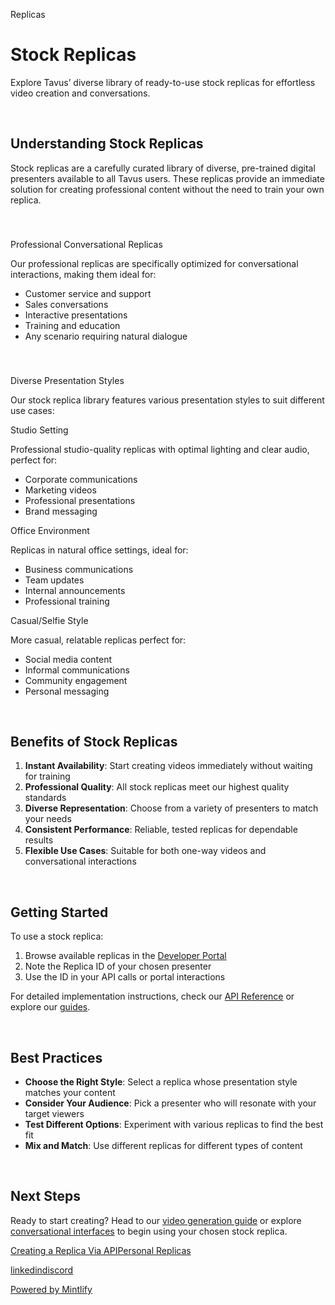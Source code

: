  Replicas

Stock Replicas
==============

Explore Tavus’ diverse library of ready-to-use stock replicas for effortless video creation and conversations.

[​](#understanding-stock-replicas)

Understanding Stock Replicas
------------------------------------------------------------------

Stock replicas are a carefully curated library of diverse, pre-trained digital presenters available to all Tavus users. These replicas provide an immediate solution for creating professional content without the need to train your own replica.

### 

[​](#professional-conversational-replicas)

Professional Conversational Replicas

Our professional replicas are specifically optimized for conversational interactions, making them ideal for:

* Customer service and support
* Sales conversations
* Interactive presentations
* Training and education
* Any scenario requiring natural dialogue

### 

[​](#diverse-presentation-styles)

Diverse Presentation Styles

Our stock replica library features various presentation styles to suit different use cases:

Studio Setting

Professional studio-quality replicas with optimal lighting and clear audio, perfect for:

* Corporate communications
* Marketing videos
* Professional presentations
* Brand messaging

Office Environment

Replicas in natural office settings, ideal for:

* Business communications
* Team updates
* Internal announcements
* Professional training

Casual/Selfie Style

More casual, relatable replicas perfect for:

* Social media content
* Informal communications
* Community engagement
* Personal messaging

[​](#benefits-of-stock-replicas)

Benefits of Stock Replicas
--------------------------------------------------------------

1.  **Instant Availability**: Start creating videos immediately without waiting for training
2.  **Professional Quality**: All stock replicas meet our highest quality standards
3.  **Diverse Representation**: Choose from a variety of presenters to match your needs
4.  **Consistent Performance**: Reliable, tested replicas for dependable results
5.  **Flexible Use Cases**: Suitable for both one-way videos and conversational interactions

[​](#getting-started)

Getting Started
----------------------------------------

To use a stock replica:

1.  Browse available replicas in the [Developer Portal](https://platform.tavus.io)
2.  Note the Replica ID of your chosen presenter
3.  Use the ID in your API calls or portal interactions

For detailed implementation instructions, check our [API Reference](/api-reference/replica-model/create-replica) or explore our [guides](/sections/guides/overview).

[​](#best-practices)

Best Practices
--------------------------------------

* **Choose the Right Style**: Select a replica whose presentation style matches your content
* **Consider Your Audience**: Pick a presenter who will resonate with your target viewers
* **Test Different Options**: Experiment with various replicas to find the best fit
* **Mix and Match**: Use different replicas for different types of content

[​](#next-steps)

Next Steps
------------------------------

Ready to start creating? Head to our [video generation guide](/sections/video-generation/overview) or explore [conversational interfaces](/sections/conversational-video-interface/cvi-overview) to begin using your chosen stock replica.

[Creating a Replica Via API](/sections/guides/replica-training-guide)[Personal Replicas](/sections/replicas/personal-replicas)

[linkedin](https://www.linkedin.com/company/tavus-io/)[discord](https://discord.gg/5Y9Er6WNN5)

[Powered by Mintlify](https://mintlify.com/preview-request?utm_campaign=poweredBy&utm_medium=referral&utm_source=docs.tavus.io)